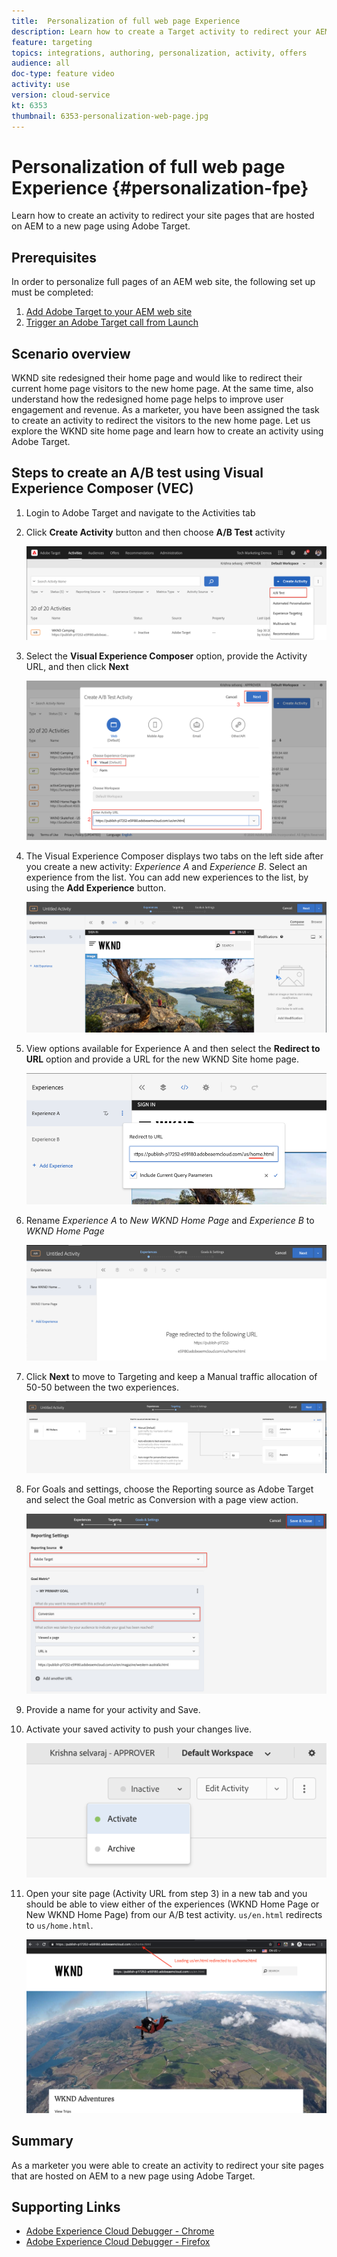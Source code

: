 ```yaml
---
title:  Personalization of full web page Experience
description: Learn how to create a Target activity to redirect your AEM web site pages to new pages using Adobe Target.
feature: targeting
topics: integrations, authoring, personalization, activity, offers
audience: all
doc-type: feature video
activity: use
version: cloud-service
kt: 6353
thumbnail: 6353-personalization-web-page.jpg
---
```


# Personalization of full web page Experience {#personalization-fpe}

Learn how to create an activity to redirect your site pages that are hosted on AEM to a new page using Adobe Target.

## Prerequisites

In order to personalize full pages of an AEM web site, the following set up must be completed:

1. [Add Adobe Target to your AEM web site](./add-target-launch-extension.md)
1. [Trigger an Adobe Target call from Launch](./load-and-fire-target.md)

## Scenario overview

WKND site redesigned their home page and would like to redirect their current home page visitors to the new home page. At the same time, also understand how the redesigned home page helps to improve user engagement and revenue. As a marketer, you have been assigned the task to create an activity to redirect the visitors to the new home page. Let us explore the WKND site home page and learn how to create an activity using Adobe Target.

## Steps to create an A/B test using Visual Experience Composer (VEC)

1. Login to Adobe Target and navigate to the Activities tab
1. Click **Create Activity** button and then choose **A/B Test** activity

    ![A/B Activity](assets/ab-target-activity.png)

1. Select the **Visual Experience Composer** option,  provide the Activity URL, and then click **Next**

    ![Activity URL](assets/ab-test-url.png)

1. The Visual Experience Composer displays two tabs on the left side after you create a new activity: *Experience A* and *Experience B*. Select an experience from the list. You can add new experiences to the list, by using the **Add Experience** button.

    ![Experience Options](assets/experience-options.png)

1. View options available for Experience A and then select the **Redirect to URL** option and provide a URL for the new WKND Site home page.

    ![Redirect URL](assets/redirect-url.png)

1. Rename *Experience A* to *New WKND Home Page* and *Experience B* to *WKND Home Page*

    ![Adventures](assets/new-experiences.png)

1. Click **Next** to move to Targeting and keep a Manual traffic allocation of 50-50 between the two experiences. 

    ![Targeting](assets/targeting.png)

1. For Goals and settings, choose the Reporting source as Adobe Target and select the Goal metric as Conversion with a page view action.

    ![Goals](assets/goals.png)

1. Provide a name for your activity and Save.
1. Activate your saved activity to push your changes live.

    ![Goals](assets/activate.png)

1. Open your site page (Activity URL from step 3) in a new tab and you should be able to view either of the experiences (WKND Home Page or New WKND Home Page) from our A/B test activity. `us/en.html` redirects to `us/home.html`.

    ![Goals](assets/redirect-test.png)

## Summary

As a marketer you were able to create an activity to redirect your site pages that are hosted on AEM to a new page using Adobe Target.

## Supporting Links

* [Adobe Experience Cloud Debugger - Chrome](https://chrome.google.com/webstore/detail/adobe-experience-cloud-de/ocdmogmohccmeicdhlhhgepeaijenapj) 
* [Adobe Experience Cloud Debugger - Firefox](https://addons.mozilla.org/en-US/firefox/addon/adobe-experience-platform-dbg/)

